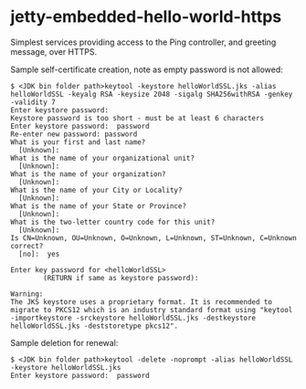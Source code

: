 # jetty-embedded-hello-world-https

Simplest services providing access to the Ping controller, and greeting message, over HTTPS.

Sample self-certificate creation, note as empty password is not allowed:

    $ <JDK bin folder path>keytool -keystore helloWorldSSL.jks -alias helloWorldSSL -keyalg RSA -keysize 2048 -sigalg SHA256withRSA -genkey -validity 7
    Enter keystore password:
    Keystore password is too short - must be at least 6 characters
    Enter keystore password:  password
    Re-enter new password: password
    What is your first and last name?
      [Unknown]:
    What is the name of your organizational unit?
      [Unknown]:
    What is the name of your organization?
      [Unknown]:
    What is the name of your City or Locality?
      [Unknown]:
    What is the name of your State or Province?
      [Unknown]:
    What is the two-letter country code for this unit?
      [Unknown]:
    Is CN=Unknown, OU=Unknown, O=Unknown, L=Unknown, ST=Unknown, C=Unknown correct?
      [no]:  yes

    Enter key password for <helloWorldSSL>
            (RETURN if same as keystore password):

    Warning:
    The JKS keystore uses a proprietary format. It is recommended to migrate to PKCS12 which is an industry standard format using "keytool -importkeystore -srckeystore helloWorldSSL.jks -destkeystore helloWorldSSL.jks -deststoretype pkcs12".

Sample deletion for renewal:

    $ <JDK bin folder path>keytool -delete -noprompt -alias helloWorldSSL -keystore helloWorldSSL.jks
    Enter keystore password:  password
